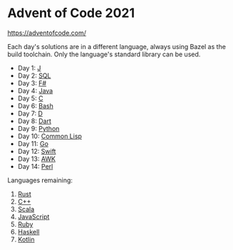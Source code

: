 # Advent of Code 2021

https://adventofcode.com/

Each day's solutions are in a different language, always using Bazel as the
build toolchain. Only the language's standard library can be used.

- Day 1: [J](<https://en.wikipedia.org/wiki/J_(programming_language)>)
- Day 2: [SQL](https://en.wikipedia.org/wiki/SQL)
- Day 3: [F#](<https://en.wikipedia.org/wiki/FSharp_(programming_language)>)
- Day 4: [Java](<https://en.wikipedia.org/wiki/Java_(programming_language)>)
- Day 5: [C](<https://en.wikipedia.org/wiki/C_(programming_language)>)
- Day 6: [Bash](<https://en.wikipedia.org/wiki/Bash_(Unix_shell)>)
- Day 7: [D](<https://en.wikipedia.org/wiki/D_(programming_language)>)
- Day 8: [Dart](<https://en.wikipedia.org/wiki/Dart_(programming_language)>)
- Day 9: [Python](<https://en.wikipedia.org/wiki/Python_(programming_language)>)
- Day 10: [Common Lisp](https://en.wikipedia.org/wiki/Common_Lisp)
- Day 11: [Go](<https://en.wikipedia.org/wiki/Go_(programming_language)>)
- Day 12: [Swift](<https://en.wikipedia.org/wiki/Swift_(programming_language)>)
- Day 13: [AWK](https://en.wikipedia.org/wiki/AWK)
- Day 14: [Perl](<https://en.wikipedia.org/wiki/Perl_(programming_language)>)

Languages remaining:

1. [Rust](http://bazelbuild.github.io/rules_rust/)
1. [C++](https://docs.bazel.build/versions/main/be/c-cpp.html)
1. [Scala](https://github.com/bazelbuild/rules_scala)
1. [JavaScript](https://bazelbuild.github.io/rules_nodejs/)
1. [Ruby](https://github.com/coinbase/rules_ruby)
1. [Haskell](https://github.com/tweag/rules_haskell)
1. [Kotlin](https://github.com/bazelbuild/rules_kotlin)
